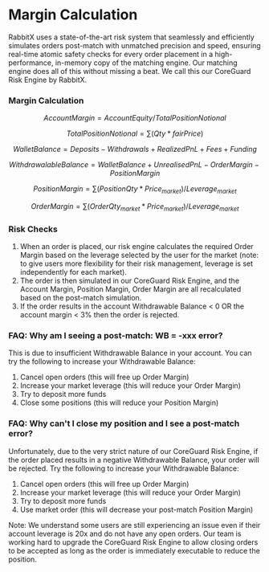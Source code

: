 # Margin Calculation

RabbitX uses a state-of-the-art risk system that seamlessly and efficiently simulates orders post-match with unmatched precision and speed, ensuring real-time atomic safety checks for every order placement in a high-performance, in-memory copy of the matching engine. Our matching engine does all of this without missing a beat. We call this our CoreGuard Risk Engine by RabbitX.&#x20;

### Margin Calculation

$$
AccountMargin=AccountEquity/TotalPositionNotional
$$

$$
TotalPositionNotional=\sum (Qty*fairPrice)
$$

$$
WalletBalance = Deposits - Withdrawals + RealizedPnL + Fees + Funding
$$

$$
Withdrawalable Balance = Wallet Balance + Unrealised PnL - Order Margin - Position Margin
$$

$$
PositionMargin=\sum(PositionQty*Price_{market})/Leverage_{market}
$$

$$
OrderMargin=\sum(OrderQty_{market}*Price_{market})/Leverage_{market}
$$ 

### Risk Checks
1. When an order is placed, our risk engine calculates the required Order Margin based on the leverage selected by the user for the market (note: to give users more flexibility for their risk management, leverage is set independently for each market). 
2. The order is then simulated in our CoreGuard Risk Engine, and the Account Margin, Position Margin, Order Margin are all recalculated based on the post-match simulation.
3. If the order results in the account Withdrawable Balance < 0 OR the account margin < 3% then the order is rejected. 

### FAQ: Why am I seeing a post-match: WB = -xxx error?
This is due to insufficient Withdrawable Balance in your account. You can try the following to increase your Withdrawable Balance:
1. Cancel open orders (this will free up Order Margin)
2. Increase your market leverage  (this will reduce your Order Margin)
3. Try to deposit more funds
4. Close some positions (this will reduce your Position Margin)

### FAQ: Why can't I close my position and I see a post-match error?
Unfortunately, due to the very strict nature of our CoreGuard Risk Engine, if the order placed results in a negative Withdrawable Balance, your order will be rejected. Try the following to increase your Withdrawable Balance:

1. Cancel open orders (this will free up Order Margin)
2. Increase your market leverage  (this will reduce your Order Margin)
3. Try to deposit more funds
4. Use market order (this will decrease your post-match Position Margin)

Note: We understand some users are still experiencing an issue even if their account leverage is 20x and do not have any open orders. Our team is working hard to upgrade the CoreGuard Risk Engine to allow closing orders to be accepted as long as the order is immediately executable to reduce the position.
